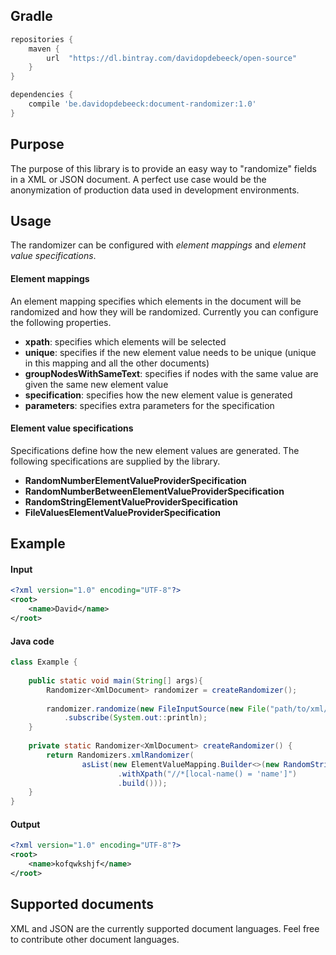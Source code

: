 ## Gradle

```groovy
repositories {
    maven {
        url  "https://dl.bintray.com/davidopdebeeck/open-source" 
    }
}

dependencies {
    compile 'be.davidopdebeeck:document-randomizer:1.0'
}
```

## Purpose

The purpose of this library is to provide an easy way to "randomize" fields in a XML or JSON document. A perfect use case would be the anonymization of production data used in development environments.

## Usage

The randomizer can be configured with _element mappings_ and _element value specifications_.

#### Element mappings

An element mapping specifies which elements in the document will be randomized and how they will be randomized. Currently you can configure the following properties.

- __xpath__: specifies which elements will be selected
- __unique__: specifies if the new element value needs to be unique (unique in this mapping and all the other documents)
- __groupNodesWithSameText__: specifies if nodes with the same value are given the same new element value
- __specification__: specifies how the new element value is generated
- __parameters__: specifies extra parameters for the specification

#### Element value specifications

Specifications define how the new element values are generated. The following specifications are supplied by the library.

- __RandomNumberElementValueProviderSpecification__
- __RandomNumberBetweenElementValueProviderSpecification__
- __RandomStringElementValueProviderSpecification__
- __FileValuesElementValueProviderSpecification__

## Example

#### Input

```xml
<?xml version="1.0" encoding="UTF-8"?>
<root>
    <name>David</name>
</root>
```

#### Java code

```java
class Example {
    
    public static void main(String[] args){
        Randomizer<XmlDocument> randomizer = createRandomizer();
        
        randomizer.randomize(new FileInputSource(new File("path/to/xml/file.xml")))
            .subscribe(System.out::println);
    }
    
    private static Randomizer<XmlDocument> createRandomizer() {
        return Randomizers.xmlRandomizer(
                asList(new ElementValueMapping.Builder<>(new RandomStringElementValueProviderSpecification())
                        .withXpath("//*[local-name() = 'name']")
                        .build()));
    }
}
```

#### Output

```xml
<?xml version="1.0" encoding="UTF-8"?>
<root>
    <name>kofqwkshjf</name>
</root>
```

## Supported documents

XML and JSON are the currently supported document languages. Feel free to contribute other document languages.